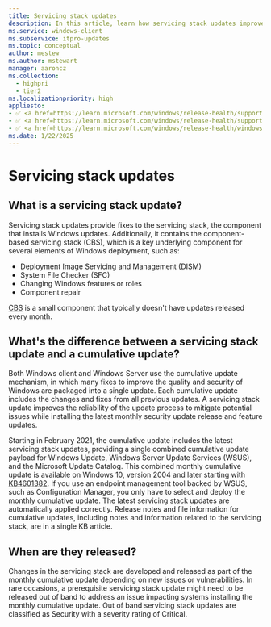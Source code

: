 ```yaml
---
title: Servicing stack updates
description: In this article, learn how servicing stack updates improve the code that installs the other updates.
ms.service: windows-client
ms.subservice: itpro-updates
ms.topic: conceptual
author: mestew
ms.author: mstewart
manager: aaroncz
ms.collection:
  - highpri
  - tier2
ms.localizationpriority: high
appliesto: 
- ✅ <a href=https://learn.microsoft.com/windows/release-health/supported-versions-windows-client target=_blank>Windows 11</a>
- ✅ <a href=https://learn.microsoft.com/windows/release-health/supported-versions-windows-client target=_blank>Windows 10</a>
- ✅ <a href=https://learn.microsoft.com/windows/release-health/windows-server-release-info target=_blank>Windows Server </a>
ms.date: 1/22/2025
---
```


# Servicing stack updates

## What is a servicing stack update?

Servicing stack updates provide fixes to the servicing stack, the component that installs Windows updates. Additionally, it contains the component-based servicing stack (CBS), which is a key underlying component for several elements of Windows deployment, such as:

- Deployment Image Servicing and Management (DISM)
- System File Checker (SFC)
- Changing Windows features or roles
- Component repair

[CBS](https://techcommunity.microsoft.com/t5/ask-the-performance-team/understanding-component-based-servicing/ba-p/373012) is a small component that typically doesn't have updates released every month.


## What's the difference between a servicing stack update and a cumulative update?

Both Windows client and Windows Server use the cumulative update mechanism, in which many fixes to improve the quality and security of Windows are packaged into a single update. Each cumulative update includes the changes and fixes from all previous updates. A servicing stack update improves the reliability of the update process to mitigate potential issues while installing the latest monthly security update release and feature updates. 

Starting in February 2021, the cumulative update includes the latest servicing stack updates, providing a single combined cumulative update payload for Windows Update, Windows Server Update Services (WSUS), and the Microsoft Update Catalog. This combined monthly cumulative update is available on Windows 10, version 2004 and later starting with [KB4601382](https://support.microsoft.com/kb/4601382). If you use an endpoint management tool backed by WSUS, such as Configuration Manager, you only have to select and deploy the monthly cumulative update. The latest servicing stack updates are automatically applied correctly. Release notes and file information for cumulative updates, including notes and information related to the servicing stack, are in a single KB article. 


## When are they released?

Changes in the servicing stack are developed and released as part of the monthly cumulative update depending on new issues or vulnerabilities. In rare occasions, a prerequisite servicing stack update might need to be released out of band to address an issue impacting systems installing the monthly cumulative update. Out of band servicing stack updates are classified as Security with a severity rating of Critical.

